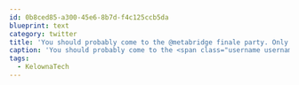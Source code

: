 ```yaml
---
id: 0b8ced85-a300-45e6-8b7d-f4c125ccb5da
blueprint: text
category: twitter
title: 'You should probably come to the @metabridge finale party. Only 2 days left for early bird tix metabridge.ca #KelownaTech'
caption: 'You should probably come to the <span class="username username_linked">@<a href="https://twitter.com/metabridge" title="Metabridge">metabridge</a></span> finale party. Only 2 days left for early bird tix <a href="http://www.metabridge.ca/" title="http://www.metabridge.ca/" class="link link_untco">metabridge.ca</a> <span class="hashtag hashtag_local">#<a href="http://tweettemp.darylchymko.ca/?tag=kelownatech">KelownaTech</a>'
tags:
  - KelownaTech
---
```

